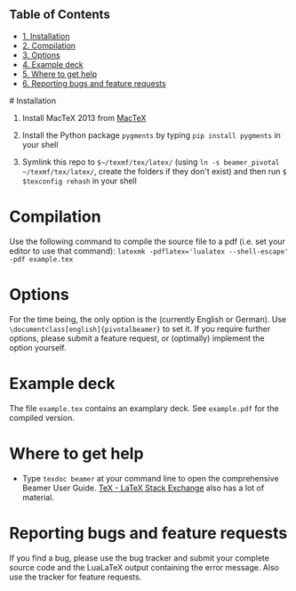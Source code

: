 <div id="table-of-contents">
<h2>Table of Contents</h2>
<div id="text-table-of-contents">
<ul>
<li><a href="#sec-1">1. Installation</a></li>
<li><a href="#sec-2">2. Compilation</a></li>
<li><a href="#sec-3">3. Options</a></li>
<li><a href="#sec-4">4. Example deck</a></li>
<li><a href="#sec-5">5. Where to get help</a></li>
<li><a href="#sec-6">6. Reporting bugs and feature requests</a></li>
</ul>
</div>
</div>
# Installation

1.  Install MacTeX 2013 from [MacTeX](http://tug.org/mactex/)

2.  Install the Python package `pygments` by typing `pip install pygments` in your shell

3.  Symlink this repo to `$~/texmf/tex/latex/` (using `ln -s beamer_pivotal ~/texmf/tex/latex/`, create the folders if they don't exist) and then run `$ $texconfig rehash` in your shell

# Compilation

Use the following command to compile the source file to a pdf (i.e. set your editor to use that command): `latexmk -pdflatex='lualatex --shell-escape' -pdf example.tex`

# Options

For the time being, the only option is the (currently English or German).
Use `\documentclass[english]{pivotalbeamer}` to set it. If you require further options, please submit a feature request, or (optimally) implement the option yourself.

# Example deck

The file `example.tex` contains an examplary deck. See `example.pdf` for the compiled version.

# Where to get help

-   Type `texdoc beamer` at your command line to open the comprehensive Beamer User Guide. [TeX - LaTeX Stack Exchange](http://tex.stackexchange.com/) also has a lot of material.

# Reporting bugs and feature requests

If you find a bug, please use the bug tracker and submit your complete source code and the LuaLaTeX output containing the error message. Also use the tracker for feature requests.

